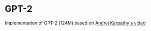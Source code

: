 # GPT-2

Implementation of GPT-2 (124M) based on [Andrej Karpathy's video](https://www.youtube.com/watch?v=l8pRSuU81PU&t)